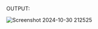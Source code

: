 OUTPUT:

![Screenshot 2024-10-30 212525](https://github.com/user-attachments/assets/1dbcd777-fa9a-466d-9975-08560e57873d)

